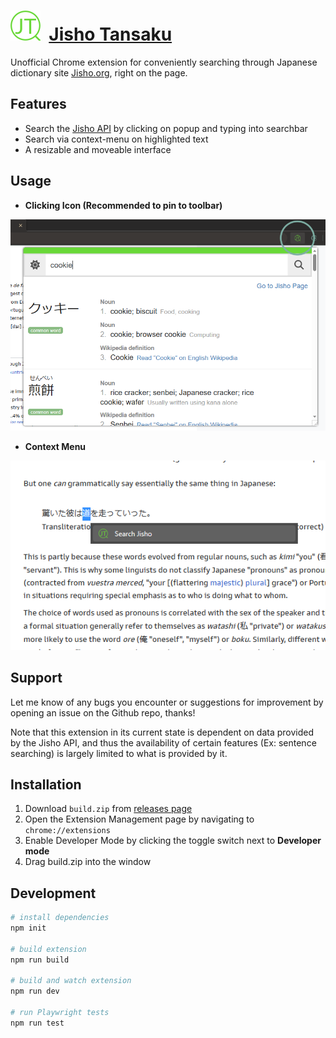 #  ![Jisho Tansaku Logo](chrome/images/logo48.png)&nbsp;&nbsp;[Jisho Tansaku](https://chrome.google.com/webstore/detail/jisho-tansaku/kabienpjngpcblcfhgdmofbefajddkhb)

Unofficial Chrome extension for conveniently searching through Japanese dictionary site [Jisho.org](https://jisho.org/), right on the page.

## Features

- Search the [Jisho API](https://jisho.org/api/v1/search/words?keyword=cookie) by clicking on popup and typing into searchbar
- Search via context-menu on highlighted text
- A resizable and moveable interface

## Usage
- **Clicking Icon (Recommended to pin to toolbar)**

![click example](chrome/images/example-clicking.png)

- **Context Menu**

![context menu example](chrome/images/example-context.png)

## Support
Let me know of any bugs you encounter or suggestions for improvement by opening an issue on the Github repo, thanks!

Note that this extension in its current state is dependent on data provided by the Jisho API, and thus the availability of certain features (Ex: sentence searching) is largely limited to what is provided by it.

## Installation

1. Download `build.zip` from [releases page](https://github.com/NoahTN/jisho-tansaku/releases)
2. Open the Extension Management page by navigating to `chrome://extensions`
3. Enable Developer Mode by clicking the toggle switch next to **Developer mode**
4. Drag build.zip into the window


## Development

```bash
# install dependencies
npm init

# build extension
npm run build

# build and watch extension
npm run dev

# run Playwright tests
npm run test
```
